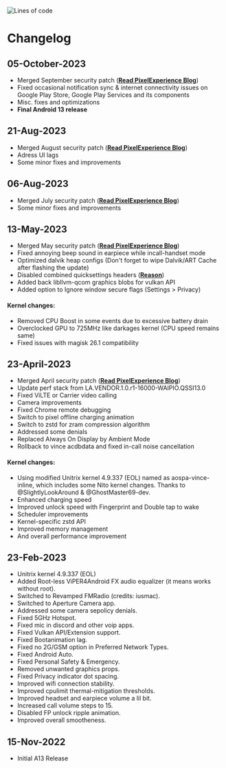 ![Lines of code](https://img.shields.io/badge/Update%20Status-Discontinued-C61A09)

# Changelog

## 05-October-2023
- Merged September security patch (<a href="https://blog.pixelexperience.org/2023/09/surprising-september-security-update/" target="blank">**Read PixelExperience Blog**</a>)
- Fixed occasional notification sync & internet connectivity issues on Google Play Store, Google Play Services and its components
- Misc. fixes and optimizations
- **Final Android 13 release**

## 21-Aug-2023
- Merged August security patch (<a href="https://blog.pixelexperience.org/2023/08/august-awakens-security-updates-optimization-fixes-and-sneak-peeks/" target="blank">**Read PixelExperience Blog**</a>)
- Adress UI lags
- Some minor fixes and improvements

## 06-Aug-2023
- Merged July security patch (<a href="https://blog.pixelexperience.org/2023/07/july-update-is-there/" target="blank">**Read PixelExperience Blog**</a>)
- Some minor fixes and improvements

## 13-May-2023
- Merged May security patch (<a href="https://blog.pixelexperience.org/2023/05/quick-may-update/" target="blank">**Read PixelExperience Blog**</a>)
- Fixed annoying beep sound in earpiece while incall-handset mode
- Optimized dalvik heap configs (Don't forget to wipe Dalvik/ART Cache after flashing the update)
- Disabled combined quicksettings headers (<a href="https://t.me/anandhansprojects_chat/22687?single" target="blank">**Reason**</a>)
- Added back libllvm-qcom graphics blobs for vulkan API
- Added option to Ignore window secure flags (Settings > Privacy)

#### Kernel changes:
- Removed CPU Boost in some events due to excessive battery drain
- Overclocked GPU to 725MHz like darkages kernel (CPU speed remains same)
- Fixed issues with magisk 26.1 compatibility

## 23-April-2023
- Merged April security patch (<a href="https://blog.pixelexperience.org/2023/04/april-update/" target="blank">**Read PixelExperience Blog**</a>)
- Update perf stack from LA.VENDOR.1.0.r1-16000-WAIPIO.QSSI13.0
- Fixed ViLTE or Carrier video calling
- Camera improvements
- Fixed Chrome remote debugging
- Switch to pixel offline charging animation
- Switch to zstd for zram compression algorithm
- Addressed some denials
- Replaced Always On Display by Ambient Mode
- Rollback to vince acdbdata and fixed in-call noise cancellation

#### Kernel changes:
- Using modified Unitrix kernel 4.9.337 (EOL) named as aospa-vince-inline, which includes some Nito kernel changes. Thanks to @SlightlyLookAround & @GhostMaster69-dev.
- Enhanced charging speed
- Improved unlock speed with Fingerprint and Double tap to wake
- Scheduler improvements
- Kernel-specific zstd API
- Improved memory management
- And overall performance improvement

## 23-Feb-2023
- Unitrix kernel 4.9.337 (EOL)
- Added Root-less ViPER4Android FX audio equalizer (it means works without root).
- Switched to Revamped FMRadio (credits: iusmac).
- Switched to Aperture Camera app.
- Addressed some camera sepolicy denials.
- Fixed 5GHz Hotspot.
- Fixed mic in discord and other voip apps.
- Fixed Vulkan API/Extension support.
- Fixed Bootanimation lag.
- Fixed no 2G/GSM option in Preferred Network Types.
- Fixed Android Auto.
- Fixed Personal Safety & Emergency.
- Removed unwanted graphics props.
- Fixed Privacy indicator dot spacing.
- Improved wifi connection stability.
- Improved cpulimit thermal-mitigation thresholds.
- Improved headset and earpiece volume a lil bit.
- Increased call volume steps to 15.
- Disabled FP unlock ripple animation.
- Improved overall smootheness.

## 15-Nov-2022
- Initial A13 Release
